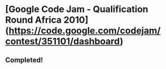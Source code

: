 # [Google Code Jam - Qualification Round Africa 2010] (https://code.google.com/codejam/contest/351101/dashboard)

## Completed!